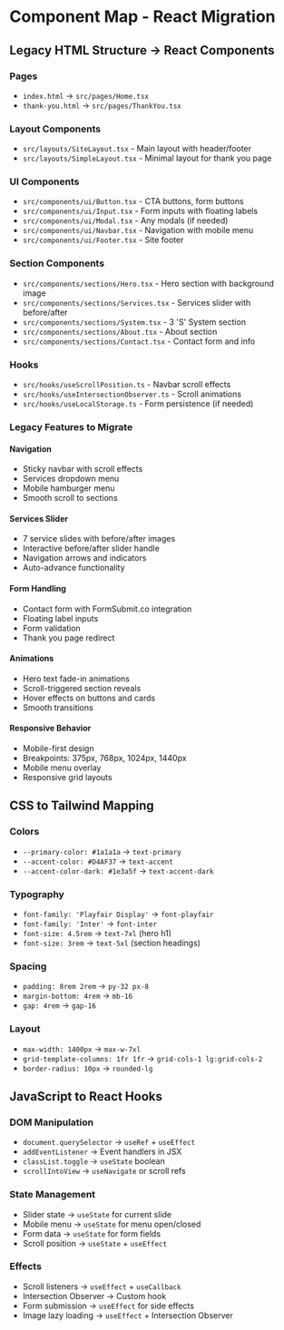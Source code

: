 # Component Map - React Migration

## Legacy HTML Structure → React Components

### Pages
- `index.html` → `src/pages/Home.tsx`
- `thank-you.html` → `src/pages/ThankYou.tsx`

### Layout Components
- `src/layouts/SiteLayout.tsx` - Main layout with header/footer
- `src/layouts/SimpleLayout.tsx` - Minimal layout for thank you page

### UI Components
- `src/components/ui/Button.tsx` - CTA buttons, form buttons
- `src/components/ui/Input.tsx` - Form inputs with floating labels
- `src/components/ui/Modal.tsx` - Any modals (if needed)
- `src/components/ui/Navbar.tsx` - Navigation with mobile menu
- `src/components/ui/Footer.tsx` - Site footer

### Section Components
- `src/components/sections/Hero.tsx` - Hero section with background image
- `src/components/sections/Services.tsx` - Services slider with before/after
- `src/components/sections/System.tsx` - 3 'S' System section
- `src/components/sections/About.tsx` - About section
- `src/components/sections/Contact.tsx` - Contact form and info

### Hooks
- `src/hooks/useScrollPosition.ts` - Navbar scroll effects
- `src/hooks/useIntersectionObserver.ts` - Scroll animations
- `src/hooks/useLocalStorage.ts` - Form persistence (if needed)

### Legacy Features to Migrate

#### Navigation
- Sticky navbar with scroll effects
- Services dropdown menu
- Mobile hamburger menu
- Smooth scroll to sections

#### Services Slider
- 7 service slides with before/after images
- Interactive before/after slider handle
- Navigation arrows and indicators
- Auto-advance functionality

#### Form Handling
- Contact form with FormSubmit.co integration
- Floating label inputs
- Form validation
- Thank you page redirect

#### Animations
- Hero text fade-in animations
- Scroll-triggered section reveals
- Hover effects on buttons and cards
- Smooth transitions

#### Responsive Behavior
- Mobile-first design
- Breakpoints: 375px, 768px, 1024px, 1440px
- Mobile menu overlay
- Responsive grid layouts

## CSS to Tailwind Mapping

### Colors
- `--primary-color: #1a1a1a` → `text-primary`
- `--accent-color: #D4AF37` → `text-accent`
- `--accent-color-dark: #1e3a5f` → `text-accent-dark`

### Typography
- `font-family: 'Playfair Display'` → `font-playfair`
- `font-family: 'Inter'` → `font-inter`
- `font-size: 4.5rem` → `text-7xl` (hero h1)
- `font-size: 3rem` → `text-5xl` (section headings)

### Spacing
- `padding: 8rem 2rem` → `py-32 px-8`
- `margin-bottom: 4rem` → `mb-16`
- `gap: 4rem` → `gap-16`

### Layout
- `max-width: 1400px` → `max-w-7xl`
- `grid-template-columns: 1fr 1fr` → `grid-cols-1 lg:grid-cols-2`
- `border-radius: 10px` → `rounded-lg`

## JavaScript to React Hooks

### DOM Manipulation
- `document.querySelector` → `useRef` + `useEffect`
- `addEventListener` → Event handlers in JSX
- `classList.toggle` → `useState` boolean
- `scrollIntoView` → `useNavigate` or scroll refs

### State Management
- Slider state → `useState` for current slide
- Mobile menu → `useState` for menu open/closed
- Form data → `useState` for form fields
- Scroll position → `useState` + `useEffect`

### Effects
- Scroll listeners → `useEffect` + `useCallback`
- Intersection Observer → Custom hook
- Form submission → `useEffect` for side effects
- Image lazy loading → `useEffect` + Intersection Observer
